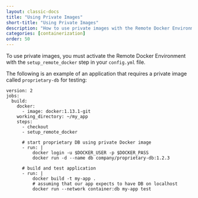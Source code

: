 ```yaml
---
layout: classic-docs
title: "Using Private Images"
short-title: "Using Private Images"
description: "How to use private images with the Remote Docker Environment"
categories: [containerization]
order: 50
---
```


To use private images, you must activate the Remote Docker Environment with the `setup_remote_docker` step in your `config.yml` file.

The following is an example of an application that requires a private image called `proprietary-db` for testing:

```
version: 2
jobs:
  build:
    docker:
      - image: docker:1.13.1-git
    working_directory: ~/my_app
    steps:
      - checkout
      - setup_remote_docker

      # start proprietary DB using private Docker image
      - run: |
          docker login -u $DOCKER_USER -p $DOCKER_PASS
          docker run -d --name db company/proprietary-db:1.2.3

      # build and test application
      - run: |
          docker build -t my-app .
          # assuming that our app expects to have DB on localhost
          docker run --network container:db my-app test
```


